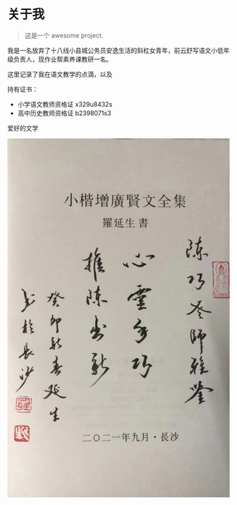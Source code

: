 # 关于我

> 这是一个 awesome project.

我是一名放弃了十八线小县城公务员安逸生活的斜杠女青年，前云舒写语文小低年级负责人，现作业帮素养课教研一名。

这里记录了我在语文教学的点滴，以及

持有证书：

- 小学语文教师资格证 x329u8432s
- 高中历史教师资格证 b2398071s3

爱好的文学

![](/pics/9d62c.jpg ':size=40%')